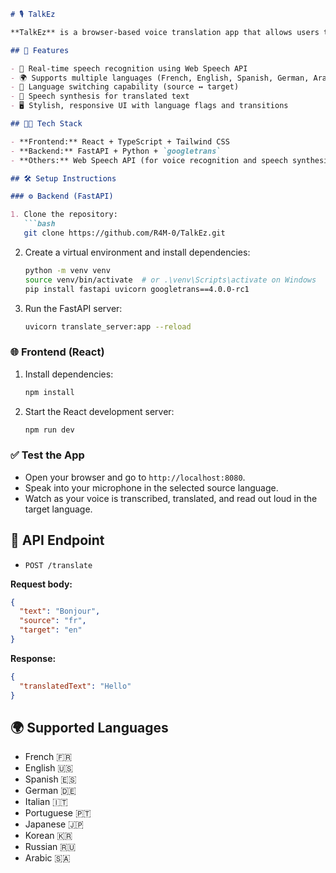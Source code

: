 ````markdown
# 🎙️ TalkEz

**TalkEz** is a browser-based voice translation app that allows users to speak in one language, get real-time translation, and listen to the translated output in another language. It's built with **React** for the frontend and **FastAPI** for the backend translation service using the `googletrans` library.

## 🚀 Features

- 🎤 Real-time speech recognition using Web Speech API
- 🌍 Supports multiple languages (French, English, Spanish, German, Arabic, etc.)
- 🔁 Language switching capability (source ↔ target)
- 📣 Speech synthesis for translated text
- 🖥️ Stylish, responsive UI with language flags and transitions

## 🧑‍💻 Tech Stack

- **Frontend:** React + TypeScript + Tailwind CSS
- **Backend:** FastAPI + Python + `googletrans`
- **Others:** Web Speech API (for voice recognition and speech synthesis)

## 🛠️ Setup Instructions

### ⚙️ Backend (FastAPI)

1. Clone the repository:
   ```bash
   git clone https://github.com/R4M-0/TalkEz.git
````

2. Create a virtual environment and install dependencies:

   ```bash
   python -m venv venv
   source venv/bin/activate  # or .\venv\Scripts\activate on Windows
   pip install fastapi uvicorn googletrans==4.0.0-rc1
   ```

3. Run the FastAPI server:

   ```bash
   uvicorn translate_server:app --reload
   ```

### 🌐 Frontend (React)

1. Install dependencies:

   ```bash
   npm install
   ```

2. Start the React development server:

   ```bash
   npm run dev
   ```

### ✅ Test the App

* Open your browser and go to `http://localhost:8080`.
* Speak into your microphone in the selected source language.
* Watch as your voice is transcribed, translated, and read out loud in the target language.

## 🔄 API Endpoint

* `POST /translate`

**Request body:**

```json
{
  "text": "Bonjour",
  "source": "fr",
  "target": "en"
}
```

**Response:**

```json
{
  "translatedText": "Hello"
}
```

## 🌍 Supported Languages

* French 🇫🇷
* English 🇺🇸
* Spanish 🇪🇸
* German 🇩🇪
* Italian 🇮🇹
* Portuguese 🇵🇹
* Japanese 🇯🇵
* Korean 🇰🇷
* Russian 🇷🇺
* Arabic 🇸🇦
